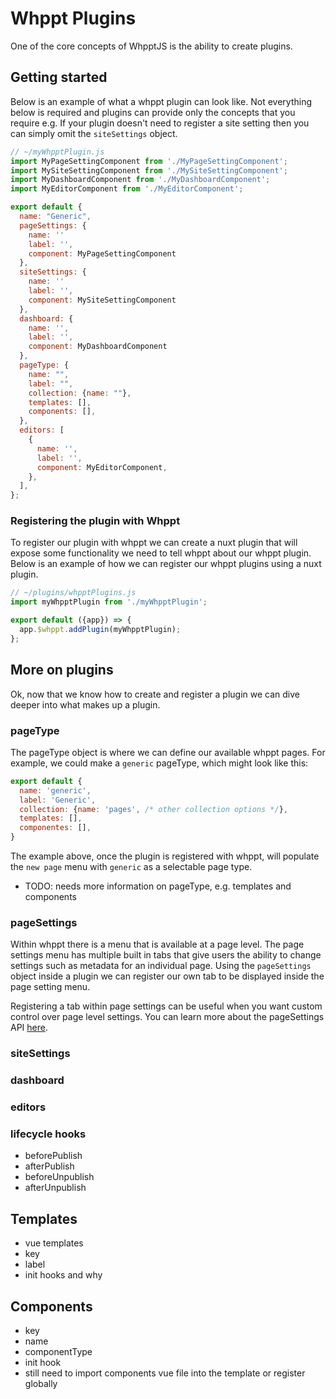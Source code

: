 # Whppt Plugins

One of the core concepts of WhpptJS is the ability to create plugins.

## Getting started

Below is an example of what a whppt plugin can look like. Not everything below is required and plugins can provide only
the concepts that you require e.g. If your plugin doesn't need to register a site setting then you can simply omit the
`siteSettings` object.

```js
// ~/myWhpptPlugin.js
import MyPageSettingComponent from './MyPageSettingComponent';
import MySiteSettingComponent from './MySiteSettingComponent';
import MyDashboardComponent from './MyDashboardComponent';
import MyEditorComponent from './MyEditorComponent';

export default {
  name: "Generic",
  pageSettings: {
    name: ''
    label: '',
    component: MyPageSettingComponent
  },
  siteSettings: {
    name: ''
    label: '',
    component: MySiteSettingComponent
  },
  dashboard: {
    name: '',
    label: '',
    component: MyDashboardComponent
  },
  pageType: {
    name: "",
    label: "",
    collection: {name: ""},
    templates: [],
    components: [],
  },
  editors: [
    {
      name: '',
      label: '',
      component: MyEditorComponent,
    },
  ],
};
```

### Registering the plugin with Whppt

To register our plugin with whppt we can create a nuxt plugin that will expose some functionality we need to tell whppt
about our whppt plugin. Below is an example of how we can register our whppt plugins using a nuxt plugin.

```js
// ~/plugins/whpptPlugins.js
import myWhpptPlugin from './myWhpptPlugin';

export default ({app}) => {
  app.$whppt.addPlugin(myWhpptPlugin);
};
```

## More on plugins

Ok, now that we know how to create and register a plugin we can dive deeper into what makes up a plugin.

### pageType

The pageType object is where we can define our available whppt pages. For example, we could make a `generic` pageType,
which might look like this:

```js 
export default {
  name: 'generic',
  label: 'Generic',
  collection: {name: 'pages', /* other collection options */},
  templates: [],
  componentes: [],
}
```

The example above, once the plugin is registered with whppt, will populate the `new page` menu with `generic` as a selectable page type.

- TODO: needs more information on pageType, e.g. templates and components

### pageSettings

Within whppt there is a menu that is available at a page level. The page settings menu has multiple built in tabs that
give users the ability to change settings such as metadata for an individual page. Using the `pageSettings` object
inside a plugin we can register our own tab to be displayed inside the page setting menu.

Registering a tab within page settings can be useful when you want custom control over page level settings. You can
learn more about the pageSettings API [here](/api/plugins/pageSettings).

### siteSettings

### dashboard

### editors

### lifecycle hooks

- beforePublish
- afterPublish
- beforeUnpublish
- afterUnpublish

## Templates

- vue templates
- key
- label
- init hooks and why

## Components

- key
- name
- componentType
- init hook
- still need to import components vue file into the template or register globally
